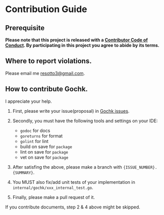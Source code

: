 # Contribution Guide

## Prerequisite

**Please note that this project is released with a [Contributor Code of Conduct](#https://github.com/resotto/gochk/blob/master/CODE_OF_CONDUCT.md). By participating in this project you agree to abide by its terms.**

## Where to report violations.

Please email me resotto3@gmail.com.

## How to contribute Gochk.

I appreciate your help.

1. First, please write your issue(proposal) in [Gochk issues](https://github.com/resotto/gochk/issues).

1. Secondly, you must have the following tools and settings on your IDE:

   - `godoc` for docs
   - `goreturns` for format
   - `golint` for lint
   - build on save for `package`
   - lint on save for `package`
   - vet on save for `package`

1. After satisfing the above, please make a branch with `{ISSUE_NUMBER}.{SUMMARY}`.

1. You MUST also fix/add unit tests of your implementation in `internal/gochk/xxx_internal_test.go`.

1. Finally, please make a pull request of it.

If you contribute documents, step 2 & 4 above might be skipped.
